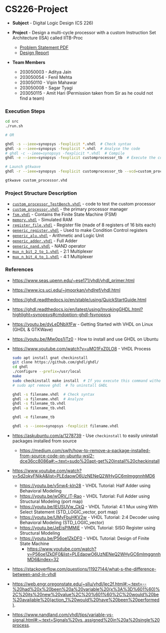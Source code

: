 # CS226-Project

- **Subject** - Digital Logic Design (CS 226)

- **Project** - Design a multi-cycle processor with a custom Instruction Set Architecture (ISA) called IITB-Proc
    - [Problem Statement PDF](./Project-Multicycle-RISC-IITB.pdf)
    - [Design Report](./Design%20Report.pdf)

- **Team Members**
    - 203050003 - Aditya Jain
    - 203050054 - Fenil Mehta
    - 203050110 - Vipin Mahawar
    - 203050008 - Sagar Tyagi
    - 203050115 - Amit Hari (Permission taken from Sir as he could not find a team)


### Execution Steps

```sh
cd src
./run.sh

# OR

ghdl -s --ieee=synopsys -fexplicit *.vhdl  # Check syntax
ghdl -a --ieee=synopsys -fexplicit *.vhdl  # Analyse the code
# ghdl -c --ieee=synopsys -fexplicit *.vhdl  # Compile
ghdl -e --ieee=synopsys -fexplicit customprocessor_tb  # Execute the code

# Launch gtkwave
ghdl -r --ieee=synopsys -fexplicit customprocessor_tb --vcd=custom_processor.vhd

gtkwave custom_processor.vhd
```


### Project Structure Description
- [`custom_processor_TestBench.vhdl`](./src/custom_processor_TestBench.vhdl) - code to test the custom processor
- [`custom_processor.vhdl`](./src/custom_processor.vhdl) - the primary processor manager
- [`fsm.vhdl`](./src/fsm.vhdl) - Contains the Finite State Machine (FSM)
- [`memory.vhdl`](./src/memory.vhdl) - Simulated RAM
- [`register_file.vhdl`](./src/register_file.vhdl) - Register file (made of 8 registers of 16 bits each)
- [`generic_register.vhdl`](./src/generic_register.vhdl) - Used to make Condition Control registers
- [`generic_alu.vhdl`](./src/generic_alu.vhdl) - Arithmetic and Logic Unit
- [`generic_adder.vhdl`](./src/generic_adder.vhdl) - Full Adder
- [`generic_nand.vhdl`](./src/generic_nand.vhdl) - NAND operator
- [`mux_n_bit_2_to_1.vhdl`](./src/mux_n_bit_2_to_1.vhdl) - 2:1 Multiplexer
- [`mux_n_bit_4_to_1.vhdl`](./src/mux_n_bit_4_to_1.vhdl) - 4:1 Multiplexer


### References

- https://www.seas.upenn.edu/~ese171/vhdl/vhdl_primer.html
- https://www.ics.uci.edu/~jmoorkan/vhdlref/vhdl.html
- https://ghdl.readthedocs.io/en/stable/using/QuickStartGuide.html
- https://ghdl.readthedocs.io/en/latest/using/InvokingGHDL.html?highlight=synopsys#cmdoption-ghdl-fsynopsys
- https://youtu.be/dvLeDNbXfFw - Getting Started with VHDL on Linux (GHDL & GTKWave)
- https://youtu.be/lMw0ps1iTz0 - How to install and use GHDL on Ubuntu
- https://www.youtube.com/watch?v=uMO1FxZ0LO8 - VHDL Process

    ```sh
    sudo apt install gnat checkinstall
    git clone https://github.com/ghdl/ghdl/
    cd ghdl
    ./configure --prefix=/usr/local
    make
    sudo checkinstall make install  # If you execute this command without "--install=no" flag, it will automatically create deb package and install it on your system.
    # sudo apt remove ghdl  # To uninstall GHDL

    ghdl -s filename.vhdl  # Check syntax
    ghdl -a filename.vhdl  # Analyze
    ghdl -s filename_tb.vhdl
    ghdl -a filename_tb.vhdl

    ghdl -e filename_tb

    ghdl -s --ieee=synopsys -fexplicit filename.vhdl
    ```

- https://askubuntu.com/a/1278739 - Use `checkinstall` to easily uninstall packages installed from source
    - https://medium.com/swlh/how-to-remove-a-package-installed-from-source-code-on-ubuntu-wsl2-dce36cc8086a#:~:text=sudo%20apt-get%20install%20checkinstall
- https://www.youtube.com/watch?v=5d2okyFNjkA&list=PLEdaowO6UzNENeQ2WHyGC6mlmggnnhMD6
    - https://youtu.be/v5nw4-kln28 - VHDL Tutorial: Half Adder using Behavioral Modeling
    - https://youtu.be/wORV_IT-Rao - VHDL Tutorial: Full Adder using Structural Modeling (port map)
    - https://youtu.be/IEUSUVw_CkQ - VHDL Tutorial: 4:1 Mux using With Select Statement (STD_LOGIC_vector, port map)
    - https://youtu.be/UMyFbuHKV2w - VHDL Tutorial: 2:4 Decoder using Behavioral Modeling (STD_LOGIC_vector)
    - https://youtu.be/JeEisPlMMiE - VHDL Tutorial: SISO Register using Structural Modeling
    - https://youtu.be/P56oe1ZkDF0 - VHDL Tutorial: Design of Finite State Machine
        - https://www.youtube.com/watch?v=P56oe1ZkDF0&list=PLEdaowO6UzNENeQ2WHyGC6mlmggnnhMD6&index=32
- https://stackoverflow.com/questions/11927144/what-s-the-difference-between-and-in-vhdl
- https://web.engr.oregonstate.edu/~sllu/vhdl/lec2f.html#:~:text=--%20had%20x%20been%20a%20variable%20(x%3A%3D%601%60)%2C%20its%20new%20value%2C%20%601%60%2C%20would%20be%20available%20(action_1%20would%20have%20been%20performed).
- https://www.nandland.com/vhdl/tips/variable-vs-signal.html#:~:text=Signals%20vs.,assigned%20in%20a%20single%20process.
